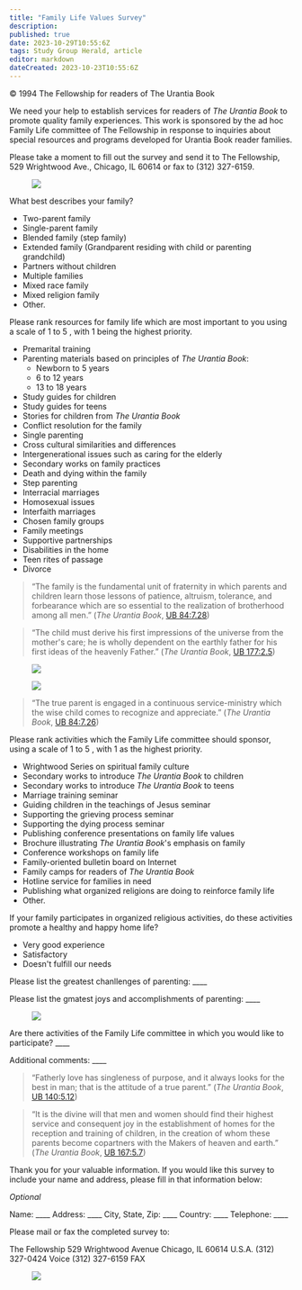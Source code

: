 ```yaml
---
title: "Family Life Values Survey"
description: 
published: true
date: 2023-10-29T10:55:6Z
tags: Study Group Herald, article
editor: markdown
dateCreated: 2023-10-23T10:55:6Z
---
```


<p class="v-card v-sheet theme--light gray lighten-3 px-2">© 1994 The Fellowship for readers of The Urantia Book</p>

We need your help to establish services for readers of _The Urantia Book_ to promote quality family experiences. This work is sponsored by the ad hoc Family Life committee of The Fellowship in response to inquiries about special resources and programs developed for Urantia Book reader families.

Please take a moment to fill out the survey and send it to The Fellowship, 529 Wrightwood Ave., Chicago, IL 60614 or fax to (312) 327-6159.

<figure id="Figure_1" class="image urantiapedia">
<img src="/image/article/Study_Group_Herald/family.jpg">
</figure>

What best describes your family?

- Two-parent family
- Single-parent family
- Blended family (step family)
- Extended family (Grandparent residing with child or parenting grandchild)
- Partners without children
- Multiple families
- Mixed race family
- Mixed religion family
- Other.

Please rank resources for family life which are most important to you using a scale of 1 to 5 , with 1 being the highest priority.

- Premarital training
- Parenting materials based on principles of _The Urantia Book_:
  - Newborn to 5 years
  - 6 to 12 years
  - 13 to 18 years
- Study guides for children
- Study guides for teens
- Stories for children from _The Urantia Book_
- Conflict resolution for the family
- Single parenting
- Cross cultural similarities and differences
- Intergenerational issues such as caring for the elderly
- Secondary works on family practices
- Death and dying within the family
- Step parenting
- Interracial marriages
- Homosexual issues
- Interfaith marriages
- Chosen family groups
- Family meetings
- Supportive partnerships
- Disabilities in the home
- Teen rites of passage
- Divorce

> “The family is the fundamental unit of fraternity in which parents and children learn those lessons of patience, altruism, tolerance, and forbearance which are so essential to the realization of brotherhood among all men.” (_The Urantia Book_, [UB 84:7.28](/en/The_Urantia_Book/84#p7_28))

> “The child must derive his first impressions of the universe from the mother's care; he is wholly dependent on the earthly father for his first ideas of the heavenly Father.” (_The Urantia Book_, [UB 177:2.5](/en/The_Urantia_Book/177#p2_5))

<figure id="Figure_2" class="image urantiapedia">
<img src="/image/article/Study_Group_Herald/mother.jpg">
</figure>

<figure id="Figure_3" class="image urantiapedia">
<img src="/image/article/Study_Group_Herald/father.jpg">
</figure>

> “The true parent is engaged in a continuous service-ministry which the wise child comes to recognize and appreciate.” (_The Urantia Book_, [UB 84:7.26](/en/The_Urantia_Book/84#p7_26))

Please rank activities which the Family Life committee should sponsor, using a scale of 1 to 5 , with 1 as the highest priority.

- Wrightwood Series on spiritual family culture
- Secondary works to introduce _The Urantia Book_ to children
- Secondary works to introduce _The Urantia Book_ to teens
- Marriage training seminar
- Guiding children in the teachings of Jesus seminar
- Supporting the grieving process seminar
- Supporting the dying process seminar
- Publishing conference presentations on family life values
- Brochure illustrating _The Urantia Book_'s emphasis on family
- Conference workshops on family life
- Family-oriented bulletin board on Internet
- Family camps for readers of _The Urantia Book_
- Hotline service for families in need
- Publishing what organized religions are doing to reinforce family life
- Other.

If your family participates in organized religious activities, do these activities promote a healthy and happy home life?

- Very good experience 
- Satisfactory 
- Doesn't fulfill our needs

Please list the greatest chanllenges of parenting: \_\_\_\_

Please list the gmatest joys and accomplishments of parenting: \_\_\_\_

<figure id="Figure_4" class="image urantiapedia">
<img src="/image/article/Study_Group_Herald/holidays.jpg">
</figure>

Are there activities of the Family Life committee in which you would like to participate? \_\_\_\_

Additional comments: \_\_\_\_

> “Fatherly love has singleness of purpose, and it always looks for the best in man; that is the attitude of a true parent.” (_The Urantia Book_, [UB 140:5.12](/en/The_Urantia_Book/140#p5_12))

> “It is the divine will that men and women should find their highest service and consequent joy in the establishment of homes for the reception and training of children, in the creation of whom these parents become copartners with the Makers of heaven and earth.” (_The Urantia Book_, [UB 167:5.7](/en/The_Urantia_Book/167#p5_7))

Thank you for your valuable information. If you would like this survey to include your name and address, please fill in that information below:

_Optional_

Name: \_\_\_\_
Address: \_\_\_\_
City, State, Zip: \_\_\_\_
Country: \_\_\_\_
Telephone: \_\_\_\_

Please mail or fax the completed survey to:

The Fellowship
529 Wrightwood Avenue
Chicago, IL 60614
U.S.A.
(312) 327-0424 Voice
(312) 327-6159 FAX

<figure id="Figure_5" class="image urantiapedia">
<img src="/image/article/Study_Group_Herald/father2.jpg">
</figure>